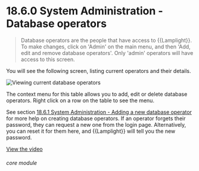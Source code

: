 # 18.6.0    System Administration - Database operators

> Database operators are the people that have access to {{Lamplight}}. To make changes, click on 'Admin' on the main menu, and then 'Add, edit and remove database operators'. Only 'admin' operators will have access to this screen. 

You will see the following screen, listing current operators and their details.

![Viewing current database operators]({{imgpath}}614a.png)

The context menu for this table allows you to add, edit or delete database operators. Right click on a row on the table to see the menu.

See section [18.6.1  System Administration - Adding a new database operator](/help/index/v/{{version}}/p/18.6.1) for more help on creating database operators. If an operator forgets their password, they can request a new one from the login page. Alternatively, you can reset it for them here, and {{Lamplight}} will tell you the new password. 

[View the video](/help/video/id/42)
###### core module

